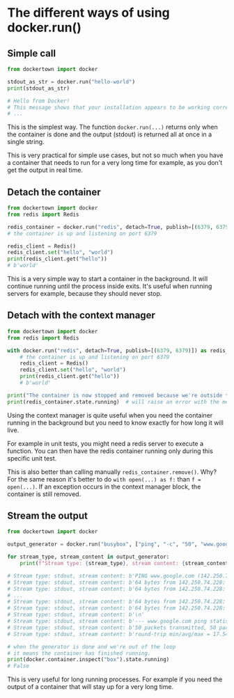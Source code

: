 # The different ways of using docker.run()


## Simple call

```python
from dockertown import docker

stdout_as_str = docker.run("hello-world")
print(stdout_as_str)

# Hello from Docker!
# This message shows that your installation appears to be working correctly.
# ...
```

This is the simplest way. The function `docker.run(...)` returns only when the container 
is done and the output (stdout) is returned all at once in a single string.

This is very practical for simple use cases, but not so much when you have a container that
needs to run for a very long time for example, as you don't get the output in real time.

## Detach the container

```python
from dockertown import docker
from redis import Redis

redis_container = docker.run("redis", detach=True, publish=[(6379, 6379)])
# the container is up and listening on port 6379

redis_client = Redis()
redis_client.set("hello", "world")
print(redis_client.get("hello"))
# b'world'
```

This is a very simple way to start a container in the background. It will continue running 
until the process inside exits. It's useful when running servers for example, because they should
never stop.


## Detach with the context manager

```python
from dockertown import docker
from redis import Redis

with docker.run("redis", detach=True, publish=[(6379, 6379)]) as redis_container:
    # the container is up and listening on port 6379
    redis_client = Redis()
    redis_client.set("hello", "world")
    print(redis_client.get("hello"))
    # b'world'

print("The container is now stopped and removed because we're outside the context manager")
print(redis_container.state.running)  # will raise an error with the message "no such container"
```

Using the context manager is quite useful when you need the container running in the background
but you need to know exactly for how long it will live.

For example in unit tests, you might need a redis server to execute a function. 
You can then have the redis container running only during this specific unit test.

This is also better than calling manually `redis_container.remove()`. Why? 
For the same reason it's better to do `with open(...) as f:` than `f = open(...)`. If an exception occurs 
in the context manager block, the container is still removed.


## Stream the output

```python
from dockertown import docker

output_generator = docker.run("busybox", ["ping", "-c", "50", "www.google.com"], stream=True, name="box")

for stream_type, stream_content in output_generator:
    print(f"Stream type: {stream_type}, stream content: {stream_content}")

# Stream type: stdout, stream content: b'PING www.google.com (142.250.74.228): 56 data bytes\n'
# Stream type: stdout, stream content: b'64 bytes from 142.250.74.228: seq=0 ttl=119 time=18.350 ms\n'
# Stream type: stdout, stream content: b'64 bytes from 142.250.74.228: seq=1 ttl=119 time=18.386 ms\n'
# ...
# Stream type: stdout, stream content: b'64 bytes from 142.250.74.228: seq=48 ttl=119 time=18.494 ms\n'
# Stream type: stdout, stream content: b'64 bytes from 142.250.74.228: seq=49 ttl=119 time=18.260 ms\n'
# Stream type: stdout, stream content: b'\n'
# Stream type: stdout, stream content: b'--- www.google.com ping statistics ---\n'
# Stream type: stdout, stream content: b'50 packets transmitted, 50 packets received, 0% packet loss\n'
# Stream type: stdout, stream content: b'round-trip min/avg/max = 17.547/18.075/18.508 ms\n'

# when the generator is done and we're out of the loop
# it means the container has finished running.
print(docker.container.inspect("box").state.running)
# False
```

This is very useful for long running processes. For example if you need the output 
of a container that will stay up for a very long time.